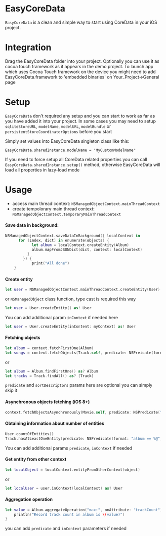 # EasyCoreData

`EasyCoreData` is a clean and simple way to start using CoreData in your iOS project.

# Integration

Drag the EasyCoreData folder into your project.
Optionally you can use it as cocoa touch framework as it appears in the demo project.
To launch app which uses Cocoa Touch framework on the device you might need to add EasyCoreData.framework to 'embedded binaries' on Your_Project->General page

# Setup

`EasyCoreData` don't required any setup and you can start to work as far as you have added it into your project.
In some cases you may need to setup `sqliteStoreURL`, `modelName`, `modelURL`, `modelBundle` or `persistentStoreCoordinatorOptions` before you start

Simply set values into EasyCoreData singleton class like this:

`EasyCoreData.sharedInstance.modelName = "MyCustomModelName"`

If you need to force setup all CoreData related properties you can call `EasyCoreData.sharedInstance.setup()` method, otherwise EasyCoreData will load all properties in lazy-load mode

# Usage

- access main thread context: `NSManagedObjectContext.mainThreadContext`
- create tempolorary main thread context: `NSManagedObjectContext.temporaryMainThreadContext`

#### Save data in background:
```Swift
NSManagedObjectContext.saveDataInBackground({ localContext in
      for (index, dict) in enumerate(objects) {
			let album = localContext.createEntity(Album)
			album.mapFromJSONDict(dict, context: localContext)
		  }
	    }) {
			print("All done")
	}
```

#### Create entity

```Swift
let user = NSManagedObjectContext.mainThreadContext.createEntity(User)
```
or `NSManagedObject` class function, type cast is required this way
```Swift
let user = User.createEntity() as! User
```
You can add additional param `inContext` if needed here
```Swift
let user = User.createEntity(inContent: myContext) as! User
```

#### Fetching objects

```Swift
let album = context.fetchFirstOne(Album)
let songs = context.fetchObjects(Track.self, predicate: NSPreicate(format: "album == %@", album), sortDesriptors: [NSSortDescriptor(key: "sortingOrder", ascending: true)])
```
or
```Swift
let album = Album.findFirstOne() as? Album
let tracks = Track.findAll() as? [Track]
```
`predicate` and `sortDescriptors` params here are optional you can simply skip it

#### Asynchronous objects fetching (iOS 8+)

```Swift
context.fetchObjectsAsynchronously(Movie.self, predicate: NSPredicate("artist == 'Christopher Nolan'", sortDescriptors: [NSSortDescriptor(key: "releaseDate", ascending: false)]) { movies in }
```

#### Obtaining information about number of entities

```Swift
User.countOfEntities()
Track.hasAtLeastOneEntity(predicate: NSPredicate(format: "album == %@", album))
```
You can add additional params `predicate`, `inContext` if needed

#### Get entity from other context

```Swift
let localObject = localContext.entityFromOtherContext(object)
```
or 
```Swift
let localUser = user.inContext(localContext) as? User
```

#### Aggregation operation

```Swift
let value = Album.aggregateOperation("max:", onAttribute: "trackCount")?.intValue {
    println("Record track count in album is \(value)")
}
```
you can add `predicate` and `inContext` parameters if needed

